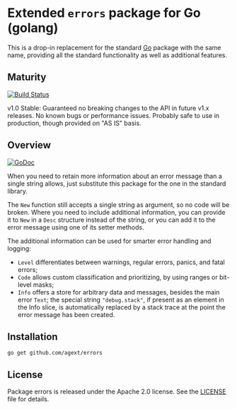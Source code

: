 # Extended `errors` package for Go (golang)

This is a drop-in replacement for the standard [Go](http://golang.org) package with the same name, providing all the standard functionality as well as additional features.

## Maturity

[![Build Status](https://travis-ci.org/agext/errors.svg?branch=master)](https://travis-ci.org/agext/errors)

v1.0 Stable: Guaranteed no breaking changes to the API in future v1.x releases. No known bugs or performance issues. Probably safe to use in production, though provided on "AS IS" basis.

## Overview

[![GoDoc](https://godoc.org/github.com/agext/errors?status.png)](https://godoc.org/github.com/agext/errors)

When you need to retain more information about an error message than a single string allows, just substitute this package for the one in the standard library.

The `New` function still accepts a single string as argument, so no code will be broken. Where you need to include additional information, you can provide it to `New` in a `Desc` structure instead of the string, or you can add it to the error message using one of its setter methods.

The additional information can be used for smarter error handling and logging:
- `Level` differentiates between warnings, regular errors, panics, and fatal errors;
- `Code` allows custom classification and prioritizing, by using ranges or bit-level masks;
- `Info` offers a store for arbitrary data and messages, besides the main error `Text`; the special string `"debug.stack"`, if present as an element in the Info slice, is automatically replaced by a stack trace at the point the error message has been created.

## Installation

```
go get github.com/agext/errors
```

## License

Package errors is released under the Apache 2.0 license. See the [LICENSE](LICENSE) file for details.
